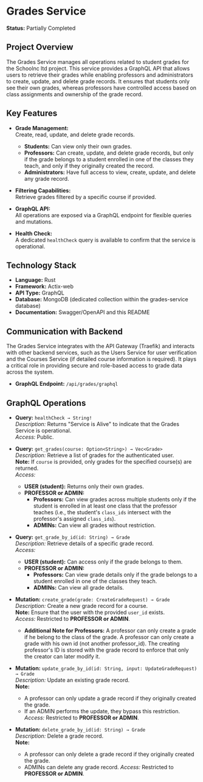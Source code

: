 # Grades Service

**Status:** Partially Completed

## Project Overview

The Grades Service manages all operations related to student grades for the Schoolnc ltd project. This service provides a GraphQL API that allows users to retrieve their grades while enabling professors and administrators to create, update, and delete grade records. It ensures that students only see their own grades, whereas professors have controlled access based on class assignments and ownership of the grade record.

## Key Features

- **Grade Management:**  
  Create, read, update, and delete grade records.  
  - **Students:** Can view only their own grades.
  - **Professors:** Can create, update, and delete grade records, but only if the grade belongs to a student enrolled in one of the classes they teach, and only if they originally created the record.
  - **Administrators:** Have full access to view, create, update, and delete any grade record.

- **Filtering Capabilities:**  
  Retrieve grades filtered by a specific course if provided.

- **GraphQL API:**  
  All operations are exposed via a GraphQL endpoint for flexible queries and mutations.

- **Health Check:**  
  A dedicated `healthCheck` query is available to confirm that the service is operational.

## Technology Stack

- **Language:** Rust  
- **Framework:** Actix-web  
- **API Type:** GraphQL  
- **Database:** MongoDB (dedicated collection within the grades-service database)  
- **Documentation:** Swagger/OpenAPI and this README

## Communication with Backend

The Grades Service integrates with the API Gateway (Traefik) and interacts with other backend services, such as the Users Service for user verification and the Courses Service (if detailed course information is required). It plays a critical role in providing secure and role-based access to grade data across the system.

- **GraphQL Endpoint:** `/api/grades/graphql`

## GraphQL Operations

- **Query:** `healthCheck → String!`  
  _Description:_ Returns "Service is Alive" to indicate that the Grades Service is operational.  
  _Access:_ Public.

- **Query:** `get_grades(course: Option<String>) → Vec<Grade>`  
  _Description:_ Retrieve a list of grades for the authenticated user.  
  **Note:** If `course` is provided, only grades for the specified course(s) are returned.  
  _Access:_  
  - **USER (student):** Returns only their own grades.  
  - **PROFESSOR or ADMIN:**  
    - **Professors:** Can view grades across multiple students only if the student is enrolled in at least one class that the professor teaches (i.e., the student's `class_ids` intersect with the professor's assigned `class_ids`).  
    - **ADMINs:** Can view all grades without restriction.

- **Query:** `get_grade_by_id(id: String) → Grade`  
  _Description:_ Retrieve details of a specific grade record.  
  _Access:_  
  - **USER (student):** Can access only if the grade belongs to them.  
  - **PROFESSOR or ADMIN:**  
    - **Professors:** Can view grade details only if the grade belongs to a student enrolled in one of the classes they teach.  
    - **ADMINs:** Can view all grade details.

- **Mutation:** `create_grade(grade: CreateGradeRequest) → Grade`  
  _Description:_ Create a new grade record for a course.  
  **Note:** Ensure that the user with the provided `user_id` exists.  
  _Access:_ Restricted to **PROFESSOR or ADMIN**.
  - **Additional Note for Professors:** A professor can only create a grade if he belong to the class of the grade. A professor can only create a grade with his own id (not another professor_id). The creating professor's ID is stored with the grade record to enforce that only the creator can later modify it.

- **Mutation:** `update_grade_by_id(id: String, input: UpdateGradeRequest) → Grade`  
  _Description:_ Update an existing grade record.  
  **Note:**  
  - A professor can only update a grade record if they originally created the grade.  
  - If an ADMIN performs the update, they bypass this restriction.
  _Access:_ Restricted to **PROFESSOR or ADMIN**.

- **Mutation:** `delete_grade_by_id(id: String) → Grade`  
  _Description:_ Delete a grade record.  
  **Note:**  
  - A professor can only delete a grade record if they originally created the grade.  
  - ADMINs can delete any grade record.
  _Access:_ Restricted to **PROFESSOR or ADMIN**.
